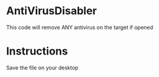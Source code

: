 # AntiVirusDisabler
This code will remove ANY antivirus on the target if opened

# Instructions
Save the file on your desktop
